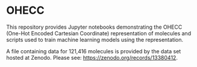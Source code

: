 # OHECC
This repository provides Jupyter notebooks demonstrating the OHECC (One-Hot Encoded Cartesian Coordinate) representation of molecules and scripts used to train machine learning models using the representation.

A file containing data for 121,416 molecules is provided by the data set hosted at Zenodo. Please see: https://zenodo.org/records/13380412.
